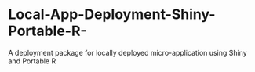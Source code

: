 # Local-App-Deployment-Shiny-Portable-R-
A deployment package for locally deployed micro-application using Shiny and Portable R
